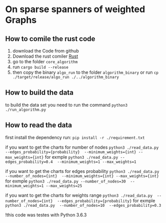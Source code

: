 # On sparse spanners of weighted Graphs

## How to comile the rust code
1. download the Code from github
2. Download the rust comiler [Rust](https://www.rust-lang.org/en-US/install.html)
3. go to the folder `core_algorithm`
4. run `cargo build --release`
5. then copy the binary `algo_run` to the folder `algorithm_binary` or
  run `cp ./target/release/algo_run ./../algorithm_binary`

## How to build the data
to build the data set you need to run the command
```python3 ./run_algorithm.py```

## How to read the data
first install the dependency
run: `pip install -r ./requirement.txt`

if you want to get the charts for number of nodes
`python3 ./read_data.py  --edges_probability={probability}  --minimum_weights={int} --max_weights={int}`
for exmple `python3 ./read_data.py --edges_probability=0.4  --minimum_weights=1 --max_weights=1`

if you want to get the charts for edges probability
`python3 ./read_data.py  --number_of_nodes={int}  --minimum_weights={int} --max_weights={int}`
for exmple `python3 ./read_data.py --number_of_nodes=30  --minimum_weights=1 --max_weights=25`

if you want to get the charts for weights range
`python3 ./read_data.py  --number_of_nodes={int}  --edges_probability={probability}`
for exmple `python3 ./read_data.py  --number_of_nodes=10  --edges_probability=0.3`


!this code was testes with Python 3.6.3
